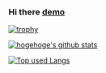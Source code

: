 ### Hi there [demo](https://raw.github.com/wiki/Sowiriro/WorldTracking/images/マナフィ普通動く.gif)

[![trophy](https://github-profile-trophy.vercel.app/?username=Sowiriro&theme=onedark&row=1)](https://github.com/ryo-ma/github-profile-trophy)



<!-- リポジトリステータス -->
[![hogehoge's github stats](https://github-readme-stats.vercel.app/api?username=Sowiriro&hide=contribs&count_private=true&show_icons=true&theme=tokyonight)](https://github.com/Sowiriro/)

<!-- ソースコード統計 -->
[![Top used Langs](https://github-readme-stats.vercel.app/api/top-langs/?username=Sowiriro&layout=compact&theme=tokyonight)](https://github.com/Sowiriro/)


<!--
**Sowiriro/Sowiriro** is a ✨ _special_ ✨ repository because its `README.md` (this file) appears on your GitHub profile.

Here are some ideas to get you started:

- 🔭 I’m currently working on ...
- 🌱 I’m currently learning ...
- 👯 I’m looking to collaborate on ...
- 🤔 I’m looking for help with ...
- 💬 Ask me about ...
- 📫 How to reach me: ...
- 😄 Pronouns: ...
- ⚡ Fun fact: ...
-->
